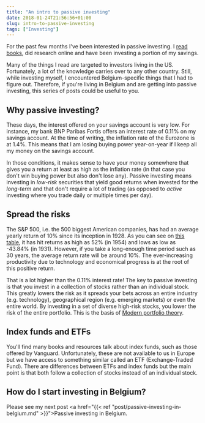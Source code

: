 ```yaml
---
title: "An intro to passive investing"
date: 2018-01-24T21:56:56+01:00
slug: intro-to-passive-investing
tags: ["Investing"]
---
```


For the past few months I've been interested in passive investing. I [read books](https://www.goodreads.com/list/show/120281.Books_about_investing),
did research online and have been investing a portion of my savings.

Many of the things I read are targeted to investors living in the US.
Fortunately, a lot of the knowledge carries over to any other country. Still,
while investing myself, I encountered Belgium-specific things that I had to
figure out. Therefore, if you're living in Belgium and are getting into passive
investing, this series of posts could be useful to you.

## Why passive investing?
These days, the interest offered on your savings account is very low. For
instance, my bank BNP Paribas Fortis offers an interest rate of 0.11% on my
savings account. At the time of writing, the inflation rate of the Eurozone is
at 1.4%. This means that I am losing buying power year-on-year if I keep all my
money on the savings account.

In those conditions, it makes sense to have your money somewhere that gives you
a return at least as high as the inflation rate (in that case you don't win
buying power but also don't lose any). Passive investing means investing in
*low-risk* securities that yield good returns when invested for the *long-term*
and that don't require a lot of trading (as opposed to *active* investing where
you trade daily or multiple times per day).

## Spread the risks
The S&P 500, i.e. the 500 biggest American companies, has had an average yearly
return of 10% since its inception in 1928. As you can see on [this table](http://pages.stern.nyu.edu/~adamodar/New_Home_Page/datafile/histretSP.html),
it has hit returns as high as 52% (in 1954) and lows as low as -43.84% (in
1931). However, if you take a long-enough time period such as 30 years, the
average return rate will be around 10%. The ever-increasing productivity due to
technology and economical progress is at the root of this positive return.

That is a lot higher than the 0.11% interest rate! The key to passive investing
is that you invest in a collection of stocks rather than an individual stock.
This greatly lowers the risk as it spreads your bets across an entire industry
(e.g. technology), geographical region (e.g. emerging markets) or even the
entire world. By investing in a set of diverse high-risk stocks, you lower the
risk of the entire portfolio. This is the basis of [Modern portfolio theory](https://en.wikipedia.org/wiki/Modern_portfolio_theory#Diversification). 

## Index funds and ETFs
You'll find many books and resources talk about index funds, such as those
offered by Vanguard. Unfortunately, these are not available to us in Europe but
we have access to something similar called an ETF (Exchange-Traded Fund). There
are differences between ETFs and index funds but the main point is that both
follow a collection of stocks instead of an individual stock.

## How do I start investing in Belgium?
Please see my next post <a href="{{< ref "post/passive-investing-in-belgium.md" >}}">Passive investing in Belgium</a>.
